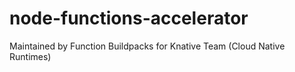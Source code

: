# node-functions-accelerator
Maintained by Function Buildpacks for Knative Team (Cloud Native Runtimes)
